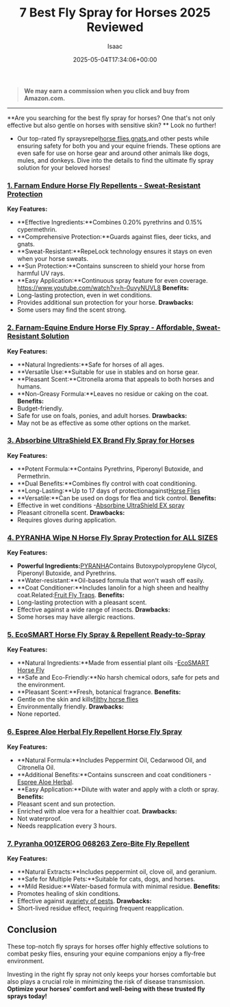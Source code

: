 ﻿---
author: Isaac
layout: post
title: 7 Best Fly Spray for Horses 2025 Reviewed
date: '2025-05-04T17:34:06+00:00'
categories:
- Flies
- Product Reviews
tags: []
slug: /best-fly-spray-for-horses/
lastmod: 2025-05-07T12:21:24+03:00
---
> **We may earn a commission when you click and buy from Amazon.com.**
>

---
**Are you searching for the best fly spray for horses? One that's not only effective but also gentle on horses with sensitive skin? **
Look no further!
- Our top-rated fly spraysrepel[horse flies](https://animaldiversity.org/accounts/Tabanus_similis/),[gnats](https://pestpolicy.com/best-gnat-repellents/),and other pests while ensuring safety for both you and your equine friends.
These options are even safe for use on horse gear and around other animals like dogs, mules, and donkeys. Dive into the details to find the ultimate fly spray solution for your beloved horses!
### [1. Farnam Endure Horse Fly Repellents - Sweat-Resistant Protection](https://www.amazon.com/dp/B000H5VVTC/?tag=p-policy-20)
**Key Features:**
- **Effective Ingredients:**Combines 0.20% pyrethrins and 0.15% cypermethrin.
- **Comprehensive Protection:**Guards against flies, deer ticks, and gnats.
- **Sweat-Resistant:**RepeLock technology ensures it stays on even when your horse sweats.
- **Sun Protection:**Contains sunscreen to shield your horse from harmful UV rays.
- **Easy Application:**Continuous spray feature for even coverage.
https://www.youtube.com/watch?v=h-0uvyNUVL8
**Benefits:**
- Long-lasting protection, even in wet conditions.
- Provides additional sun protection for your horse.
**Drawbacks:**
- Some users may find the scent strong.
### [2. Farnam-Equine Endure Horse Fly Spray - Affordable, Sweat-Resistant Solution](https://www.amazon.com/dp/B000HHLPI2/?tag=p-policy-20)
**Key Features:**
- **Natural Ingredients:**Safe for horses of all ages.
- **Versatile Use:**Suitable for use in stables and on horse gear.
- **Pleasant Scent:**Citronella aroma that appeals to both horses and humans.
- **Non-Greasy Formula:**Leaves no residue or caking on the coat.
**Benefits:**
- Budget-friendly.
- Safe for use on foals, ponies, and adult horses.
**Drawbacks:**
- May not be as effective as some other options on the market.
### [3. Absorbine UltraShield EX Brand Fly Spray for Horses](https://www.amazon.com/dp/B000MCZVXC/?tag=p-policy-20)
**Key Features:**
- **Potent Formula:**Contains Pyrethrins, Piperonyl Butoxide, and Permethrin.
- **Dual Benefits:**Combines fly control with coat conditioning.
- **Long-Lasting:**Up to 17 days of protectionagainst[Horse Flies](https://entomology.ca.uky.edu/ef511)
- **Versatile:**Can be used on dogs for flea and tick control.
**Benefits:**
- Effective in wet conditions -[Absorbine UltraShield EX spray](https://pestpolicy.com/absorbine-ultrashield-ex-brand-residual-insecticide-review/)
- Pleasant citronella scent.
**Drawbacks:**
- Requires gloves during application.
### [4. PYRANHA Wipe N Horse Fly Spray Protection for ALL SIZES](https://www.amazon.com/dp/B000HHNYQS/?tag=p-policy-20)
**Key Features:**
- **Powerful Ingredients:**[PYRANHA](https://pestpolicy.com/pyranha-wipe-n-spray-fly-review/)Contains Butoxypolypropylene Glycol, Piperonyl Butoxide, and Pyrethrins.
- **Water-resistant:**Oil-based formula that won't wash off easily.
- **Coat Conditioner:**Includes lanolin for a high sheen and healthy coat.Related:[Fruit Fly Traps](https://pestpolicy.com/homemade-fruit-fly-trap/).
**Benefits:**
- Long-lasting protection with a pleasant scent.
- Effective against a wide range of insects.
**Drawbacks:**
- Some horses may have allergic reactions.
### [5. EcoSMART Horse Fly Spray & Repellent Ready-to-Spray](https://www.amazon.com/dp/B001CRP9M4/?tag=p-policy-20)
**Key Features:**
- **Natural Ingredients:**Made from essential plant oils -[EcoSMART Horse Fly](https://pestpolicy.com/ecosmart-organic-horse-fly-knockdown-repellent-review/)
- **Safe and Eco-Friendly:**No harsh chemical odors, safe for pets and the environment.
- **Pleasant Scent:**Fresh, botanical fragrance.
**Benefits:**
- Gentle on the skin and kills[filthy horse flies](https://extension.psu.edu/filth-fly-control-on-horse-farms)
- Environmentally friendly.
**Drawbacks:**
- None reported.
### [6. Espree Aloe Herbal Fly Repellent Horse Fly Spray](https://www.amazon.com/dp/B001C4CKNS/?tag=p-policy-20)
**Key Features:**
- **Natural Formula:**Includes Peppermint Oil, Cedarwood Oil, and Citronella Oil.
- **Additional Benefits:**Contains sunscreen and coat conditioners -[Espree Aloe Herbal](https://pestpolicy.com/espree-aloe-herbal-fly-repellent-horse-spray-review/).
- **Easy Application:**Dilute with water and apply with a cloth or spray.
**Benefits:**
- Pleasant scent and sun protection.
- Enriched with aloe vera for a healthier coat.
**Drawbacks:**
- Not waterproof.
- Needs reapplication every 3 hours.
### [7. Pyranha 001ZEROG 068263 Zero-Bite Fly Repellent](https://www.amazon.com/dp/B01245QYEO/?tag=p-policy-20)
**Key Features:**
- **Natural Extracts:**Includes peppermint oil, clove oil, and geranium.
- **Safe for Multiple Pets:**Suitable for cats, dogs, and horses.
- **Mild Residue:**Water-based formula with minimal residue.
**Benefits:**
- Promotes healing of skin conditions.
- Effective against a[variety of pests](https://pestpolicy.com/best-ultrasonic-pest-repellers/).
**Drawbacks:**
- Short-lived residue effect, requiring frequent reapplication.
## Conclusion
These top-notch fly sprays for horses offer highly effective solutions to combat pesky flies, ensuring your equine companions enjoy a fly-free environment.

Investing in the right fly spray not only keeps your horses comfortable but also plays a crucial role in minimizing the risk of disease transmission.
**Optimize your horses' comfort and well-being with these trusted fly sprays today!**